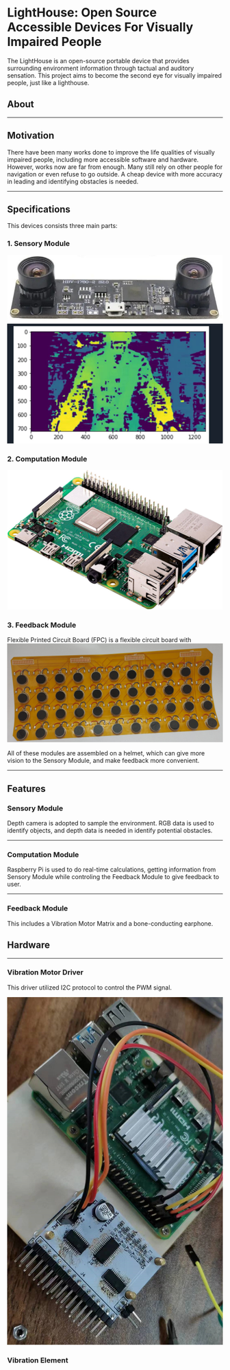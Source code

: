 # LightHouse: Open Source Accessible Devices For Visually Impaired People

The LightHouse is an open-source portable device that provides surrounding environment information through tactual and auditory sensation. This project aims to become the second eye for visually impaired people, just like a lighthouse.

## About

---
## Motivation

There have been many works done to improve the life qualities of visually impaired people, including more accessible software and hardware. However, works now are far from enough. Many still rely on other people for navigation or even refuse to go outside. A cheap device with more accuracy in leading and identifying obstacles is needed.


---
## Specifications

This devices consists three main parts:

### 1. Sensory Module
![](images/double_camera01.jpg)
![](images/deep01.jpg)

### 2. Computation Module
![](images/RaspberryPi4B.jpg)

### 3. Feedback Module
Flexible Printed Circuit Board (FPC) is a flexible circuit board with 
![](images/FPC03.jpg)


All of these modules are assembled on a helmet, which can give more vision to the Sensory Module, and make feedback more convenient.

---
## Features


### Sensory Module

Depth camera is adopted to sample the environment. RGB data is used to identify objects, and depth data is needed in identify potential obstacles.

---
### Computation Module

Raspberry Pi is used to do real-time calculations, getting information from Sensory Module while controling the Feedback Module to give feedback to user.

---
### Feedback Module

This includes a Vibration Motor Matrix and a bone-conducting earphone.

## Hardware

---
### Vibration Motor Driver

This driver utilized I2C protocol to control the PWM signal.

![](images/control_test.jpg)


### Vibration Element
